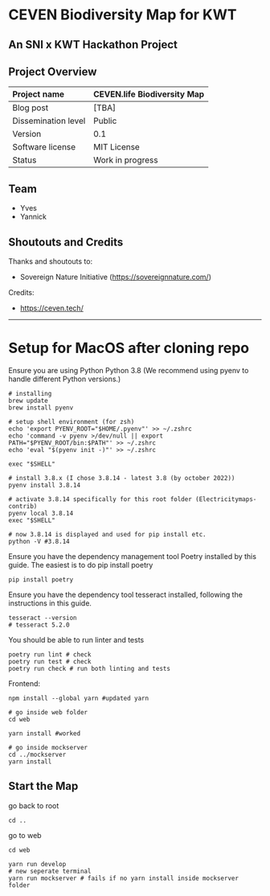 # CEVEN Biodiversity Map for KWT

## An SNI x KWT Hackathon Project

## Project Overview

| Project name        | CEVEN.life Biodiversity Map
| :------------------ | ------------------------------------------------------------ |
| Blog post          | [TBA]                  |
| Dissemination level | Public                                                       |
| Version             | 0.1                                                          |
| Software license    | MIT License                                                  |
| Status              | Work in progress                                              |

## Team 

- Yves
- Yannick

## Shoutouts and Credits

Thanks and shoutouts to:

- Sovereign Nature Initiative (https://sovereignnature.com/)

Credits: 

- https://ceven.tech/


------


# Setup for MacOS after cloning repo

Ensure you are using Python Python 3.8 (We recommend using pyenv to handle different Python versions.)

```shell
# installing
brew update
brew install pyenv

# setup shell environment (for zsh)
echo 'export PYENV_ROOT="$HOME/.pyenv"' >> ~/.zshrc
echo 'command -v pyenv >/dev/null || export PATH="$PYENV_ROOT/bin:$PATH"' >> ~/.zshrc
echo 'eval "$(pyenv init -)"' >> ~/.zshrc

exec "$SHELL"

# install 3.8.x (I chose 3.8.14 - latest 3.8 (by october 2022))
pyenv install 3.8.14

# activate 3.8.14 specifically for this root folder (Electricitymaps-contrib)
pyenv local 3.8.14
exec "$SHELL"

# now 3.8.14 is displayed and used for pip install etc.
python -V #3.8.14
```

Ensure you have the dependency management tool Poetry installed by this guide. The easiest is to do pip install poetry


```shell
pip install poetry
```

Ensure you have the dependency tool tesseract installed, following the instructions in this guide.

```shell
tesseract --version
# tesseract 5.2.0
```

You should be able to run linter and tests
```shell
poetry run lint # check
poetry run test # check
poetry run check # run both linting and tests
```

Frontend:
```shell
npm install --global yarn #updated yarn

# go inside web folder
cd web

yarn install #worked

# go inside mockserver
cd ../mockserver
yarn install 
```

## Start the Map

go back to root

```shell
cd ..
```

go to web

```shell
cd web
```


```shell
yarn run develop
# new seperate terminal
yarn run mockserver # fails if no yarn install inside mockserver folder
```


